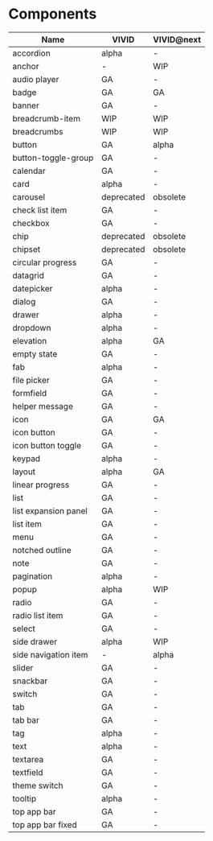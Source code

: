 # Components

<!-- Statuses can be GA | alpha | WIP | backlog | deprecated | obsolete -->

| Name                 | VIVID    | VIVID@next |
| -------------------- | -------- | ---------- |
| accordion            | alpha    | \-         |
| anchor               | \-       | WIP        |
| audio player         | GA       | \-         |
| badge                | GA       | GA         |
| banner               | GA       | \-         |
| breadcrumb-item      | WIP      | WIP        |
| breadcrumbs          | WIP      | WIP        |
| button               | GA       | alpha      |
| button-toggle-group  | GA       | \-         |
| calendar             | GA       | \-         |
| card                 | alpha    | \-         |
| carousel             |deprecated| obsolete   |
| check list item      | GA       | \-         |
| checkbox             | GA       | \-         |
| chip                 |deprecated| obsolete   |
| chipset              |deprecated| obsolete   |
| circular progress    | GA       | \-         |
| datagrid             | GA       | \-         |
| datepicker           | alpha    | \-         |
| dialog               | GA       | \-         |
| drawer               | alpha    | \-         |
| dropdown             | alpha    | \-         |
| elevation            | alpha    | GA         |
| empty state          | GA       | \-         |
| fab                  | alpha    | \-         |
| file picker          | GA       | \-         |
| formfield            | GA       | \-         |
| helper message       | GA       | \-         |
| icon                 | GA       | GA         |
| icon button          | GA       | \-         |
| icon button toggle   | GA       | \-         |
| keypad               | alpha    | \-         |
| layout               | alpha    | GA         |
| linear progress      | GA       | \-         |
| list                 | GA       | \-         |
| list expansion panel | GA       | \-         |
| list item            | GA       | \-         |
| menu                 | GA       | \-         |
| notched outline      | GA       | \-         |
| note                 | GA       | \-         |
| pagination           | alpha    | \-         |
| popup                | alpha    | WIP        |
| radio                | GA       | \-         |
| radio list item      | GA       | \-         |
| select               | GA       | \-         |
| side drawer          | alpha    | WIP        |
| side navigation item | \-       | alpha      |
| slider               | GA       | \-         |
| snackbar             | GA       | \-         |
| switch               | GA       | \-         |
| tab                  | GA       | \-         |
| tab bar              | GA       | \-         |
| tag                  | alpha    | \-         |
| text                 | alpha    | \-         |
| textarea             | GA       | \-         |
| textfield            | GA       | \-         |
| theme switch         | GA       | \-         |
| tooltip              | alpha    | \-         |
| top app bar          | GA       | \-         |
| top app bar fixed    | GA       | \-         |
